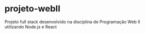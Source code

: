 # projeto-webII
Projeto full stack desenvolvido na disciplina de Programação Web II utilizando Node.js e React
